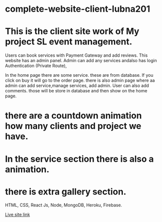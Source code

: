 
# complete-website-client-lubna201

# This is the client site work of My project SL event management.

Users can book services with Payment Gateway and add reviews. This website has an admin panel. Admin can add any services andalso has login Authentication (Private Route),

In the home page there are some service. these are from database. If you click on buy it will go to the order page. there is also admin page where aa admin can add service,manage services, add admin. User can also add comments. those will be store in database and then show on the home page. 

# there are a countdown animation how many clients and project we have.
# In the service section there is also a animation. 
# there is extra gallery section. 
HTML, CSS, React Js, Node, MongoDB, Heroku, Firebase.


[Live site link](https://sl-event.web.app)

